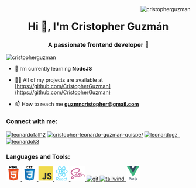 <img align="right" src="https://github-readme-stats.vercel.app/api?username=cristopherguzman&show_icons=true&locale=en" alt="cristopherguzman" />


<h1 align="center">Hi 👋, I'm Cristopher Guzmán</h1>
<h3 align="center">A passionate frontend developer 🎈</h3>

<p align="left"> <img src="https://komarev.com/ghpvc/?username=cristopherguzman&label=Profile%20views&color=0e75b6&style=flat" alt="cristopherguzman" /> </p>

- 🌱 I’m currently learning **NodeJS**

- 👨‍💻 All of my projects are available at [https://github.com/CristopherGuzman](https://github.com/CristopherGuzman)

- 📫 How to reach me **guzmncristopher@gmail.com**

<h3 align="left">Connect with me:</h3>
<p align="left">
<a href="https://twitter.com/leonardofall12" target="blank"><img align="center" src="https://raw.githubusercontent.com/rahuldkjain/github-profile-readme-generator/master/src/images/icons/Social/twitter.svg" alt="leonardofall12" height="30" width="40" /></a>
<a href="https://linkedin.com/in/cristopher-leonardo-guzman-quispe/" target="blank"><img align="center" src="https://raw.githubusercontent.com/rahuldkjain/github-profile-readme-generator/master/src/images/icons/Social/linked-in-alt.svg" alt="cristopher-leonardo-guzman-quispe/" height="30" width="40" /></a>
<a href="https://instagram.com/leonardogz_" target="blank"><img align="center" src="https://raw.githubusercontent.com/rahuldkjain/github-profile-readme-generator/master/src/images/icons/Social/instagram.svg" alt="leonardogz_" height="30" width="40" /></a>
<a href="https://codepen.io/leonardok3" target="blank"><img align="center" src="https://raw.githubusercontent.com/rahuldkjain/github-profile-readme-generator/master/src/images/icons/Social/codepen.svg" alt="leonardok3" height="30" width="40" /></a>
</p>

<h3 align="left">Languages and Tools:</h3>
<p align="left"> <a href="https://www.w3.org/html/" target="_blank" rel="noreferrer"> <img src="https://raw.githubusercontent.com/devicons/devicon/master/icons/html5/html5-original-wordmark.svg" alt="html5" width="40" height="40"/> </a> <a href="https://www.w3schools.com/css/" target="_blank" rel="noreferrer"> <img src="https://raw.githubusercontent.com/devicons/devicon/master/icons/css3/css3-original-wordmark.svg" alt="css3" width="40" height="40"/> </a> <a href="https://developer.mozilla.org/en-US/docs/Web/JavaScript" target="_blank" rel="noreferrer"> <img src="https://raw.githubusercontent.com/devicons/devicon/master/icons/javascript/javascript-original.svg" alt="javascript" width="40" height="40"/> </a> <a href="https://reactjs.org/" target="_blank" rel="noreferrer"> <img src="https://raw.githubusercontent.com/devicons/devicon/master/icons/react/react-original-wordmark.svg" alt="react" width="40" height="40"/> </a> <a href="https://sass-lang.com" target="_blank" rel="noreferrer"> <img src="https://raw.githubusercontent.com/devicons/devicon/master/icons/sass/sass-original.svg" alt="sass" width="40" height="40"/> </a><a href="https://git-scm.com/" target="_blank" rel="noreferrer"> <img src="https://www.vectorlogo.zone/logos/git-scm/git-scm-icon.svg" alt="git" width="40" height="40"/> </a><a href="https://tailwindcss.com/" target="_blank" rel="noreferrer"> <img src="https://www.vectorlogo.zone/logos/tailwindcss/tailwindcss-icon.svg" alt="tailwind" width="40" height="40"/> </a><a href="https://vuejs.org/" target="_blank" rel="noreferrer"> <img src="https://raw.githubusercontent.com/devicons/devicon/master/icons/vuejs/vuejs-original-wordmark.svg" alt="vuejs" width="40" height="40"/> </a></p>
